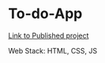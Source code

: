 # To-do-App

[Link to Published project](https://antoninavechorko.github.io/To-do-App/)

Web Stack: HTML, CSS, JS


